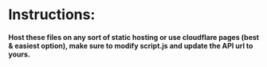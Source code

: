 # Instructions:

#### Host these files on any sort of static hosting or use cloudflare pages (best & easiest option), make sure to modify script.js and update the API url to yours.
